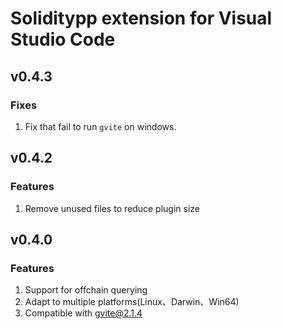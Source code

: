 # Soliditypp extension for Visual Studio Code

## v0.4.3
### Fixes
1. Fix that fail to run `gvite` on windows.

## v0.4.2

### Features
1. Remove unused files to reduce plugin size

## v0.4.0

### Features
1. Support for offchain querying
2. Adapt to multiple platforms(Linux、Darwin、Win64)
3. Compatible with gvite@2.1.4